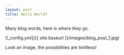 ```yaml
---
layout: post
title: Hello World!
---
```


Many blog words, here is where they go.

![_config.yml]({{ site.baseurl }}/images/blog_post_1.jpg)

Look an image, the possibilities are limitless!
